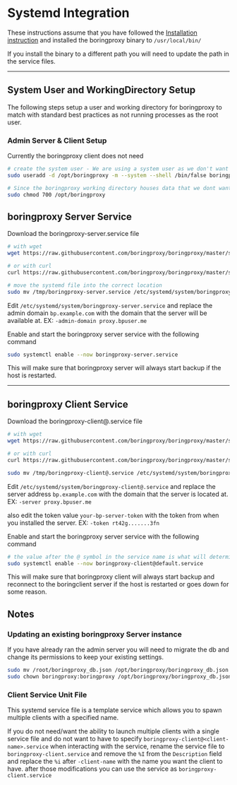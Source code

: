 # Systemd Integration

These instructions assume that you have followed the [Installation instruction](https://boringproxy.io/#installation) and installed the boringproxy binary to `/usr/local/bin/`

If you install the binary to a different path you will need to update the path in the service files.

---

## System User and WorkingDirectory Setup

The following steps setup a user and working directory for boringproxy to match with standard best practices as not running processes as the root user.

### Admin Server & Client Setup
Currently the boringproxy client does not need 

```bash
# create the system user - We are using a system user as we don't want regular user permissions assigned since all it is going to be doing is running boringproxy for us. We also specify the shell as /bin/false so that nothing can login as this user just incase.
sudo useradd -d /opt/boringproxy -m --system --shell /bin/false boringproxy

# Since the boringproxy working directory houses data that we dont want to be exposed to other services/users are all we will make it so that ony the boringproxy user itself us able to access files and directories in the working directory
sudo chmod 700 /opt/boringproxy
```

## boringproxy Server Service

Download the boringproxy-server.service file
```bash
# with wget
wget https://raw.githubusercontent.com/boringproxy/boringproxy/master/systemd/boringproxy-server.service -O /tmp/boringproxy-server.service

# or with curl
curl https://raw.githubusercontent.com/boringproxy/boringproxy/master/systemd/boringproxy-server.service --output /tmp/boringproxy-server.service

# move the systemd file into the correct location
sudo mv /tmp/boringproxy-server.service /etc/systemd/system/boringproxy-server.service
```


Edit `/etc/systemd/system/boringproxy-server.service` and replace the admin domain `bp.example.com` with the domain that the server will be available at. EX: `-admin-domain proxy.bpuser.me`

Enable and start the boringproxy server service with the following command
```bash
sudo systemctl enable --now boringproxy-server.service
```

This will make sure that boringproxy server will always start backup if the host is restarted.

---

## boringproxy Client Service

Download the boringproxy-client@.service file
```bash
# with wget
wget https://raw.githubusercontent.com/boringproxy/boringproxy/master/systemd/boringproxy-client%40.service -O "/tmp/boringproxy-client@.service"

# or with curl
curl https://raw.githubusercontent.com/boringproxy/boringproxy/master/systemd/boringproxy-client%40.service --output "/tmp/boringproxy-client@.service"

sudo mv /tmp/boringproxy-client@.service /etc/systemd/system/boringproxy-client@.service
```

Edit `/etc/systemd/system/boringproxy-client@.service` and replace the server address `bp.example.com` with the domain that the server is located at. EX: `-server proxy.bpuser.me`

also edit the token value `your-bp-server-token` with the token from when you installed the server. EX: `-token rt42g.......3fn`

Enable and start the boringproxy server service with the following command
```bash
# the value after the @ symbol in the service name is what will determine the name of the client in the Admin UI
sudo systemctl enable --now boringproxy-client@default.service
```

This will make sure that boringproxy client will always start backup and reconnect to the boringclient server if the host is restarted or goes down for some reason.

## Notes
### Updating an existing boringproxy Server instance
If you have already ran the admin server you will need to migrate the db and change its permissions to keep your existing settings.

```bash
sudo mv /root/boringproxy_db.json /opt/boringproxy/boringproxy_db.json
sudo chown boringproxy:boringproxy /opt/boringproxy/boringproxy_db.json
```

### Client Service Unit File
This systemd service file is a template service which allows you to spawn multiple clients with a specified name. 

If you do not need/want the ability to launch multiple clients with a single service file and do not want to have to specify `boringproxy-client@<client-name>.service` when interacting with the service, rename the service file to `boringproxy-client.service` and remove the `%I` from the `Description` field and replace the `%i` after `-client-name` with the name you want the client to have. after those modifications you can use the service as `boringproxy-client.service` 